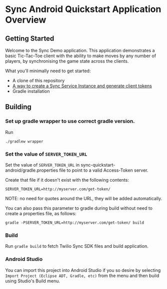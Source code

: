 # Sync Android Quickstart Application Overview

## Getting Started

Welcome to the Sync Demo application.  This application demonstrates a basic Tic-Tac-Toe client with the ability to make moves by any number of players, by synchronising the game state across the clients.

What you'll minimally need to get started:

- A clone of this repository
- [A way to create a Sync Service Instance and generate client tokens](https://www.twilio.com/docs/api/sync/identity-and-access-tokens)
- Gradle installation

## Building

### Set up gradle wrapper to use correct gradle version.

Run
```
./gradlew wrapper
```

### Set the value of `SERVER_TOKEN_URL`

Set the value of `SERVER_TOKEN_URL` in sync-quickstart-android/gradle.properties file to point to a valid Access-Token server.

Create that file if it doesn't exist with the following contents:

```
SERVER_TOKEN_URL=http://myserver.com/get-token/
```

NOTE: no need for quotes around the URL, they will be added automatically.

You can also pass this parameter to gradle during build without need to create a properties file, as follows:

```
gradle -PSERVER_TOKEN_URL=http://myserver.com/get-token/ build
```

### Build

Run `gradle build` to fetch Twilio Sync SDK files and build application.

### Android Studio

You can import this project into Android Studio if you so desire by selecting `Import Project (Eclipse ADT, Gradle, etc)` from the menu and then build using Studio's Build menu.
